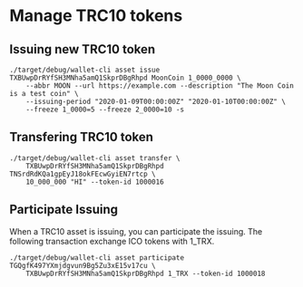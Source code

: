 # Manage TRC10 tokens

## Issuing new TRC10 token

```shell
./target/debug/wallet-cli asset issue TXBUwpDrRYfSH3MNha5amQ1SkprDBgRhpd MoonCoin 1_0000_0000 \
    --abbr MOON --url https://example.com --description "The Moon Coin is a test coin" \
    --issuing-period "2020-01-09T00:00:00Z" "2020-01-10T00:00:00Z" \
    --freeze 1_0000=5 --freeze 2_0000=10 -s
```

## Transfering TRC10 token

```shell
./target/debug/wallet-cli asset transfer \
    TXBUwpDrRYfSH3MNha5amQ1SkprDBgRhpd TNSrdRdKQa1gpEyJ18okFEcwGyiEN7rtcp \
    10_000_000 "HI" --token-id 1000016
```

## Participate Issuing

When a TRC10 asset is issuing, you can participate the issuing. The following transaction
exchange ICO tokens with 1_TRX.

```shell
./target/debug/wallet-cli asset participate TGQgfK497YXmjdgvun9Bg5Zu3xE15v17cu \
    TXBUwpDrRYfSH3MNha5amQ1SkprDBgRhpd 1_TRX --token-id 1000018
```
